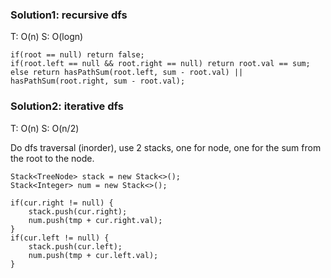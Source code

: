 ### Solution1: recursive dfs  
T: O(n) S: O(logn)
```
if(root == null) return false;
if(root.left == null && root.right == null) return root.val == sum;
else return hasPathSum(root.left, sum - root.val) || hasPathSum(root.right, sum - root.val);
```
### Solution2: iterative dfs 
T: O(n) S: O(n/2)

Do dfs traversal (inorder), use 2 stacks, one for node, one for the sum from the root to the node.
```
Stack<TreeNode> stack = new Stack<>();
Stack<Integer> num = new Stack<>();

if(cur.right != null) {
    stack.push(cur.right);
    num.push(tmp + cur.right.val);
}
if(cur.left != null) {
    stack.push(cur.left);
    num.push(tmp + cur.left.val);
}
```
